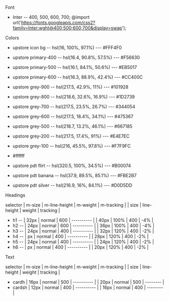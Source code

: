 Font

- Inter -- 400, 500, 600, 700;
@import url('https://fonts.googleapis.com/css2?family=Inter:wght@400;500;600;700&display=swap');

Colors

- upstore icon bg -- hsl(16, 100%, 97.1%)  ---  #FFF4F0
- upstore primary-400 -- hsl(16.4, 90.8%, 57.5%)  ---  #F56630
- upstore primary-500 -- hsl(16.1, 84.1%, 50.6%)  ---  #EB5017
- upstore primary-600 -- hsl(16.3, 88.9%, 42.4%)  ---  #CC400C
- upstore grey-900 -- hsl(217.5, 42.9%, 11%)  ---  #101928
- upstore grey-800 -- hsl(218.6, 32.6%, 16.9%)  ---  #1D2739
- upstore grey-700 -- hsl(217.5, 23.5%, 26.7%)  ---  #344054
- upstore grey-600 -- hsl(217.5, 18.4%, 34.1%)  ---  #475367
- upstore grey-500 -- hsl(218.7, 13.2%, 46.1%)  ---  #667185
- upstore grey-200 -- hsl(217.5, 17.4%, 91%)  ---  #E4E7EC
- upstore grey-100 -- hsl(216, 45.5%, 97.8%)  ---  #F7F9FC


- #ffffff
- upstore pdt flirt -- hsl(320.5, 100%, 34.5%)  ---  #B00074
- upstore pdt banana -- hsl(37.9, 89.5%, 85.1%)  ---  #FBE2B7
- upstore pdt silver -- hsl(216.9, 16%, 84.1%)  ---  #D0D5DD

Headings

selector  |  m-size  |  m-line-height  |  m-weight  |  m-tracking  |  |  size  |  line-height  |  weight  |  tracking  |
- h1 --   |   32px   |      normal     |     600    |  ----------  |  |  40px  |      100%     |    400   |     -4%    |
- h2 --   |   24px   |      normal     |     600    |  ----------  |  |  36px  |      100%     |    400   |     -4%    |
- h3 --   |   24px   |      normal     |     400    |  ----------  |  |  32px  |      120%     |    400   |     -2%    |
- h4 --   |   px     |      normal     |     400    |  ----------  |  |  28px  |      120%     |    400   |     -2%    |
- h5 --   |   24px   |      normal     |     400    |  ----------  |  |  24px  |      120%     |    400   |     -2%    |
- h6 --   |   px     |      normal     |     400    |  ----------  |  |  20px  |      120%     |    400   |     -2%    |


Text

selector  |  m-size  |  m-line-height  |  m-weight  |  m-tracking  |  |  size  |  line-height  |  weight  |  tracking  |
- cardh   |   16px   |      normal     |     500    |  ----------  |  |  20px  |     normal    |    500   |  --------  |
- cardsh  |   12px   |      normal     |     400    |  ----------  |  |  16px  |     normal    |    400   |  --------  |